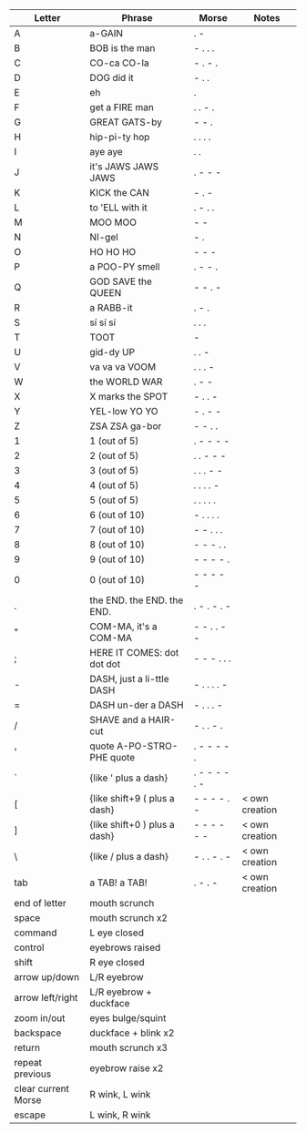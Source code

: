 |Letter|Phrase|Morse|Notes|
|------|------|-----|-----|
|A|a-GAIN|. -||
|B|BOB is the man|- . . .||
|C|CO-ca CO-la|- . - .||
|D|DOG did it|- . .||
|E|eh|.||
|F|get a FIRE man|. . - .||
|G|GREAT GATS-by|- - .||
|H|hip-pi-ty hop|. . . .||
|I|aye aye|. .||
|J|it's JAWS JAWS JAWS|. - - -||
|K|KICK the CAN|- . -||
|L|to 'ELL with it|. - . .||
|M|MOO MOO|- -||
|N|NI-gel|- .||
|O|HO HO HO|- - -||
|P|a POO-PY smell|. - - .||
|Q|GOD SAVE the QUEEN|- - . -||
|R|a RABB-it|. - .||
|S|sí sí sí|. . .||
|T|TOOT|-||
|U|gid-dy UP|. . -||
|V|va va va VOOM|. . . -||
|W|the WORLD WAR|. - -||
|X|X marks the SPOT|- . . -||
|Y|YEL-low YO YO|- . - -||
|Z|ZSA ZSA ga-bor|- - . .||
|1|1 (out of 5)|. - - - -||
|2|2 (out of 5)|. . - - -||
|3|3 (out of 5)|. . . - -||
|4|4 (out of 5)|. . . . -||
|5|5 (out of 5)|. . . . .||
|6|6 (out of 10)|- . . . .||
|7|7 (out of 10)|- - . . .||
|8|8 (out of 10)|- - - . .||
|9|9 (out of 10)|- - - - .||
|0|0 (out of 10)|- - - - -||
|.|the END. the END. the END.|. - . - . -||
|"|COM-MA, it's a COM-MA|- - . . - -||
|;|HERE IT COMES: dot dot dot|- - - . . .||
|-|DASH, just a li-ttle DASH|- . . . . -||
|=|DASH un-der a DASH|- . . . -||
|/|SHAVE and a HAIR-cut|- . . - .||
|'|quote A-PO-STRO-PHE quote|. - - - - .||
|`|{like ' plus a dash}|. - - - - . -||
|[|{like shift+9 ( plus a dash}|- - - - . -|< own creation|
|]|{like shift+0 ) plus a dash}|- - - - - -|< own creation|
| \\ |{like / plus a dash}|- . . - . -|< own creation|
|tab|a TAB! a TAB!|. - . -|< own creation|
|end of letter|mouth scrunch||
|space|mouth scrunch x2|||
|command|L eye closed|||
|control|eyebrows raised|||
|shift|R eye closed|||
|arrow up/down|L/R eyebrow|||
|arrow left/right|L/R eyebrow + duckface|||
|zoom in/out|eyes bulge/squint|||
|backspace|duckface + blink x2|||
|return|mouth scrunch x3|||
|repeat previous|eyebrow raise x2|||
|clear current Morse|R wink, L wink|||
|escape|L wink, R wink|||
